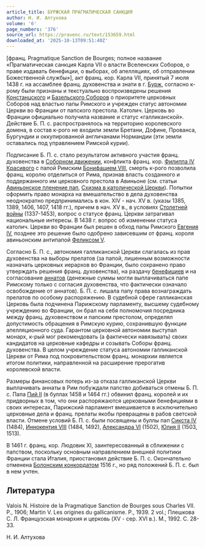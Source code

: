 ```yaml
---
article_title: БУРЖСКАЯ ПРАГМАТИЧЕСКАЯ САНКЦИЯ
author: Н. И. Алтухова
volume: '6'
page_numbers: '376'
source_url: https://pravenc.ru/text/153659.html
downloaded_at: '2025-10-13T09:51:40Z'
---
```


[франц. Pragmatique Sanction de Bourges; полное название «Прагматическая санкция Карла VII о власти Вселенских Соборов, о праве издавать бенефиции, о выборах, об апелляциях, об отправлении Божественной службы»], акт франц. кор. Карла VII, принятый 7 июля 1438 г. на ассамблее франц. духовенства и знати в г. [Бурж](https://pravenc.ru/text/Бурж.html), согласно к-рому были признаны и текстуально воспроизведены решения [Констанцского](https://pravenc.ru/text/Констанцского.html) и [Базельского Соборов](<https://pravenc.ru/text/Базельского Соборов.html>) о приоритете церковных Соборов над властью папы Римского и учрежден статус автономии Церкви во Франции от папского престола. Католич. Церковь во Франции официально получила название и статус «галликанской». Действие Б. П. с. распространялось на территорию королевского домена, в состав к-рого не входили земли Бретани, Дофине, Прованса, Бургундии и оккупированной англичанами Нормандии (эти земли оставались под управлением Римской курии).

Подписание Б. П. с. стало результатом активного участия франц. духовенства в [Соборном движении](<https://pravenc.ru/text/Соборном движении.html>), конфликта франц. кор. [Филиппа IV Красивого](<https://pravenc.ru/text/Филиппа IV Красивого.html>) с папой Римским [Бонифацием VIII](<https://pravenc.ru/text/Бонифацием VIII.html>), смерть к-рого позволила франц. королю отделиться от Рима, признав власть созданного и поддержанного им церковного престола в Авиньоне (см. статьи [Авиньонское пленение пап](<https://pravenc.ru/text/Авиньонское пленение пап.html>), [Схизма в католической Церкви](<https://pravenc.ru/text/Схизма в католической Церкви.html>)). Попытки оформить право монарха на вмешательство в дела духовенства неоднократно предпринимались в кон. XIV - нач. XV в. (указы 1385, 1389, 1406, 1407, 1418 гг.), причем в нач. XV в., в условиях [Столетней войны](<https://pravenc.ru/text/Столетней войны.html>) (1337-1453), вопрос о статусе франц. Церкви затрагивал национальные интересы. В 1438 г. вопрос об изменении статуса католич. Церкви во Франции был решен в обход папы Римского [Евгения IV](<https://pravenc.ru/text/Евгения IV.html>), позднее это решение было одобрено зависевшим от франц. короля авиньонским антипапой [Феликсом V](<https://pravenc.ru/text/Феликсом V.html>).

Согласно Б. П. с., автономия галликанской Церкви слагалась из прав духовенства на выборы прелатов (за папой, лишенным возможности назначать церковных иерархов во Франции, было сохранено право утверждать решения франц. духовенства), на раздачу [бенефициев](https://pravenc.ru/text/БЕНЕФИЦИЙ.html) и на согласование [аннатов](https://pravenc.ru/text/аннатов.html) (денежные суммы могли выплачиваться папе Римскому только с согласия духовенства, что фактически означало освобождение от аннатов). Б. П. с. лишала папу права вознаграждать прелатов по особому распоряжению. В судебной сфере галликанская Церковь была подчинена Парижскому парламенту, высшему судебному учреждению во Франции, он брал на себя полномочия посредника между франц. духовенством и папским престолом, определял допустимость обращения в Римскую курию, сохранившую функции апелляционного суда. Гарантом церковной автономии выступал монарх, к-рый мог рекомендовать (а фактически навязывать) своих кандидатов на церковные кафедры и созывать Соборы франц. духовенства. В целом учреждение статуса автономии галликанской Церкви от Рима под покровительством франц. монархии является итогом политики, направленной на расширение прерогатив королевской власти.

Размеры финансовых потерь из-за отказа галликанской Церкви выплачивать аннаты в Рим побуждали папство добиваться отмены Б. П. с. Папа [Пий II](<https://pravenc.ru/text/Пий II.html>) (в буллах 1458 и 1464 гг.) обвинил франц. королей и их придворных в том, что они распоряжаются церковными бенефициями в своих интересах, Парижский парламент вмешивается в исключительно церковные дела и франц. прелаты якобы превращены в рабов светской власти. Отмене условий Б. П. с. были посвящены и буллы пап [Сикста IV](<https://pravenc.ru/text/Сикст IV.html>) (1484), [Иннокентия VIII](<https://pravenc.ru/text/Иннокентия VIII.html>) (1484, 1492), [Александра VI](<https://pravenc.ru/text/Александра VI.html>) (1502), [Юлия II](<https://pravenc.ru/text/Юлий II.html>) (1503, 1513).

В 1461 г. франц. кор. Людовик XI, заинтересованный в сближении с папством, поскольку основным направлением внешней политики Франции стала Италия, приостановил действие Б. П. с. Окончательно отменена [Болонским конкордатом](<https://pravenc.ru/text/Болонским конкордатом.html>) 1516 г., но ряд положений Б. П. с. был в нем учтен.

## Литература

Valois N. Histoire de la Pragmatique Sanction de Bourges sous Charles VII. P., 1906; Martin V. Les origines du gallicanisme. P., 1939. 2 vol.; Плешкова С. Л. Французская монархия и церковь (XV - сер. XVI в.). М., 1992. С. 28-33.

Н. И. Алтухова
